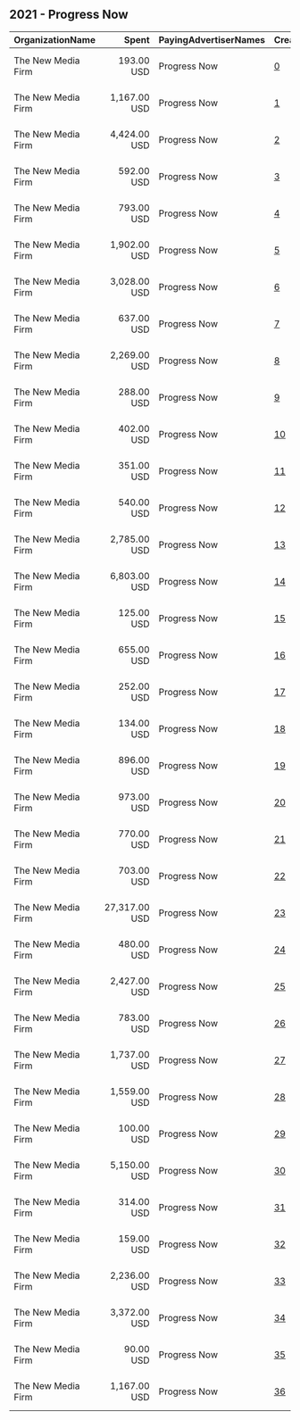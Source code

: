 ## 2021 - Progress Now 
|OrganizationName|Spent|PayingAdvertiserNames|CreativeUrls|Impressions|Genders|AgeBrackets|CountryCodes|BillingAddresses|CandidateBallotInformation|
|:---|---:|:---|:---|---:|:---|:---|:---|:---|:---|
|The New Media Firm|193.00 USD|Progress Now|[0](https://www.snap.com/political-ads/asset/30ef45733ecd36ab3f9aac6c630ffefbcc929bf942c101546875bfe74ac47773?mediaType=mp4)|8,539||18+|united states|"1730 Rhode Island Ave, NW Ste 213,Washington,20036,US"|Progress Virginia|
|The New Media Firm|1,167.00 USD|Progress Now|[1](https://www.snap.com/political-ads/asset/a625aff35609c3857e64e02e6fecaedab08cddf9a7343158e2f57513e1dc4919?mediaType=mp4)|143,160||18+|united states|"1730 Rhode Island Ave, NW Ste 213,Washington,20036,US"|Progress Virginia|
|The New Media Firm|4,424.00 USD|Progress Now|[2](https://www.snap.com/political-ads/asset/3e297ff119d369dfc199283b71b9b6cf6d832cd6d2ff8ccae00ee1af9c5f1b90?mediaType=mp4)|315,004||18+|united states|"1730 Rhode Island Ave, NW Ste 213,Washington,20036,US"|Progress Virginia|
|The New Media Firm|592.00 USD|Progress Now|[3](https://www.snap.com/political-ads/asset/872940c2f022bbc0940a114ec9e3661e8d2ef9511674ed3058c6936e593f1a1e?mediaType=mp4)|34,072||18+|united states|"1730 Rhode Island Ave, NW Ste 213,Washington,20036,US"|Progress Virginia|
|The New Media Firm|793.00 USD|Progress Now|[4](https://www.snap.com/political-ads/asset/bc9a98a0e0bf0d216caaaf1899095032fa30399e1f5e302bc84c354aa6e8d894?mediaType=mp4)|47,760||18+|united states|"1730 Rhode Island Ave, NW Ste 213,Washington,20036,US"|Progress Virginia|
|The New Media Firm|1,902.00 USD|Progress Now|[5](https://www.snap.com/political-ads/asset/35400c8a715bf0afc5b758142439e7900c7dd019541559ae1435fea65d7c8af7?mediaType=mp4)|109,501||18+|united states|"1730 Rhode Island Ave, NW Ste 213,Washington,20036,US"|Progress Virginia|
|The New Media Firm|3,028.00 USD|Progress Now|[6](https://www.snap.com/political-ads/asset/9bec47f236842a129ea45af28a3a1a2c57fcb8aa193d0de84ba87f335294aa5f?mediaType=mp4)|350,128||18+|united states|"1730 Rhode Island Ave, NW Ste 213,Washington,20036,US"|Progress Virginia|
|The New Media Firm|637.00 USD|Progress Now|[7](https://www.snap.com/political-ads/asset/c8a9d306d6c6eddb809bfc2ba94cd806eb00f4a203807e5db83d56cd0e7fafc4?mediaType=mp4)|39,324||18+|united states|"1730 Rhode Island Ave, NW Ste 213,Washington,20036,US"|Progress Virginia|
|The New Media Firm|2,269.00 USD|Progress Now|[8](https://www.snap.com/political-ads/asset/872940c2f022bbc0940a114ec9e3661e8d2ef9511674ed3058c6936e593f1a1e?mediaType=mp4)|129,077||18+|united states|"1730 Rhode Island Ave, NW Ste 213,Washington,20036,US"|Progress Virginia|
|The New Media Firm|288.00 USD|Progress Now|[9](https://www.snap.com/political-ads/asset/664705a626b89960844dec35446f820026ecf5d86445b8a955620d2081b99008?mediaType=mp4)|27,989||18+|united states|"1730 Rhode Island Ave, NW Ste 213,Washington,20036,US"|Progress Virginia|
|The New Media Firm|402.00 USD|Progress Now|[10](https://www.snap.com/political-ads/asset/0394c9a1d0d3c7197b03d05f2a4c640e28f7bfa0eec800add3c961af6d435efd?mediaType=mp4)|40,378||18+|united states|"1730 Rhode Island Ave, NW Ste 213,Washington,20036,US"|Progress Virginia|
|The New Media Firm|351.00 USD|Progress Now|[11](https://www.snap.com/political-ads/asset/30ef45733ecd36ab3f9aac6c630ffefbcc929bf942c101546875bfe74ac47773?mediaType=mp4)|14,818||18+|united states|"1730 Rhode Island Ave, NW Ste 213,Washington,20036,US"|Progress Virginia|
|The New Media Firm|540.00 USD|Progress Now|[12](https://www.snap.com/political-ads/asset/30ef45733ecd36ab3f9aac6c630ffefbcc929bf942c101546875bfe74ac47773?mediaType=mp4)|25,725||18+|united states|"1730 Rhode Island Ave, NW Ste 213,Washington,20036,US"|Progress Virginia|
|The New Media Firm|2,785.00 USD|Progress Now|[13](https://www.snap.com/political-ads/asset/c8a9d306d6c6eddb809bfc2ba94cd806eb00f4a203807e5db83d56cd0e7fafc4?mediaType=mp4)|166,518||18+|united states|"1730 Rhode Island Ave, NW Ste 213,Washington,20036,US"|Progress Virginia|
|The New Media Firm|6,803.00 USD|Progress Now|[14](https://www.snap.com/political-ads/asset/a18debd71366306289a27884710394eed5aac22d82165d29d0878ecd5c24a40c?mediaType=mp4)|783,233||18+|united states|"1730 Rhode Island Ave, NW Ste 213,Washington,20036,US"|Progress Virginia|
|The New Media Firm|125.00 USD|Progress Now|[15](https://www.snap.com/political-ads/asset/0394c9a1d0d3c7197b03d05f2a4c640e28f7bfa0eec800add3c961af6d435efd?mediaType=mp4)|14,440||18+|united states|"1730 Rhode Island Ave, NW Ste 213,Washington,20036,US"|Progress Virginia|
|The New Media Firm|655.00 USD|Progress Now|[16](https://www.snap.com/political-ads/asset/30ef45733ecd36ab3f9aac6c630ffefbcc929bf942c101546875bfe74ac47773?mediaType=mp4)|33,055||18+|united states|"1730 Rhode Island Ave, NW Ste 213,Washington,20036,US"|Progress Virginia|
|The New Media Firm|252.00 USD|Progress Now|[17](https://www.snap.com/political-ads/asset/b6d8741907c4478d057239fcc5a969a1156fdf6ba7bda85ec5d6bfeaeedad04e?mediaType=mp4)|26,390||18+|united states|"1730 Rhode Island Ave, NW Ste 213,Washington,20036,US"|Progress Virginia|
|The New Media Firm|134.00 USD|Progress Now|[18](https://www.snap.com/political-ads/asset/664705a626b89960844dec35446f820026ecf5d86445b8a955620d2081b99008?mediaType=mp4)|13,828||18+|united states|"1730 Rhode Island Ave, NW Ste 213,Washington,20036,US"|Progress Virginia|
|The New Media Firm|896.00 USD|Progress Now|[19](https://www.snap.com/political-ads/asset/0e697b85d70c7a7a0c7766a2ff67ab5a8163df39779db369f18440628f16327e?mediaType=mp4)|73,604||18+|united states|"1730 Rhode Island Ave, NW Ste 213,Washington,20036,US"|Progress Virginia|
|The New Media Firm|973.00 USD|Progress Now|[20](https://www.snap.com/political-ads/asset/3d5b9d34887b90099069650fc6bc7a5c4a4e0769bf6bfb1f99178bbed42e8269?mediaType=mp4)|78,132||18+|united states|"1730 Rhode Island Ave, NW Ste 213,Washington,20036,US"|Progress Virginia|
|The New Media Firm|770.00 USD|Progress Now|[21](https://www.snap.com/political-ads/asset/35400c8a715bf0afc5b758142439e7900c7dd019541559ae1435fea65d7c8af7?mediaType=mp4)|44,443||18+|united states|"1730 Rhode Island Ave, NW Ste 213,Washington,20036,US"|Progress Virginia|
|The New Media Firm|703.00 USD|Progress Now|[22](https://www.snap.com/political-ads/asset/7bd650c7f96fb61050827745b4b94fb299e98e6d401594260c5c7049dda5f921?mediaType=mp4)|41,097||18+|united states|"1730 Rhode Island Ave, NW Ste 213,Washington,20036,US"|Progress Virginia|
|The New Media Firm|27,317.00 USD|Progress Now|[23](https://www.snap.com/political-ads/asset/4262811baee84826b45a5bbf9527a081ad6799e9b47def10fc4a1d2bc071c5c4?mediaType=mp4)|1,982,982||18+|united states|"1730 Rhode Island Ave, NW Ste 213,Washington,20036,US"|Progress Virginia|
|The New Media Firm|480.00 USD|Progress Now|[24](https://www.snap.com/political-ads/asset/7904089a1d708d3d71a7c6661670401b0f904db2f1a96f03f3d9cb5c7985af8a?mediaType=mp4)|38,412||18+|united states|"1730 Rhode Island Ave, NW Ste 213,Washington,20036,US"|Progress Virginia|
|The New Media Firm|2,427.00 USD|Progress Now|[25](https://www.snap.com/political-ads/asset/7bd650c7f96fb61050827745b4b94fb299e98e6d401594260c5c7049dda5f921?mediaType=mp4)|143,579||18+|united states|"1730 Rhode Island Ave, NW Ste 213,Washington,20036,US"|Progress Virginia|
|The New Media Firm|783.00 USD|Progress Now|[26](https://www.snap.com/political-ads/asset/872940c2f022bbc0940a114ec9e3661e8d2ef9511674ed3058c6936e593f1a1e?mediaType=mp4)|60,112||18+|united states|"1730 Rhode Island Ave, NW Ste 213,Washington,20036,US"|Progress Virginia|
|The New Media Firm|1,737.00 USD|Progress Now|[27](https://www.snap.com/political-ads/asset/7bd650c7f96fb61050827745b4b94fb299e98e6d401594260c5c7049dda5f921?mediaType=mp4)|141,770||18+|united states|"1730 Rhode Island Ave, NW Ste 213,Washington,20036,US"|Progress Virginia|
|The New Media Firm|1,559.00 USD|Progress Now|[28](https://www.snap.com/political-ads/asset/3e297ff119d369dfc199283b71b9b6cf6d832cd6d2ff8ccae00ee1af9c5f1b90?mediaType=mp4)|135,457||18+|united states|"1730 Rhode Island Ave, NW Ste 213,Washington,20036,US"|Progress Virginia|
|The New Media Firm|100.00 USD|Progress Now|[29](https://www.snap.com/political-ads/asset/b6d8741907c4478d057239fcc5a969a1156fdf6ba7bda85ec5d6bfeaeedad04e?mediaType=mp4)|11,718||18+|united states|"1730 Rhode Island Ave, NW Ste 213,Washington,20036,US"|Progress Virginia|
|The New Media Firm|5,150.00 USD|Progress Now|[30](https://www.snap.com/political-ads/asset/3d5b9d34887b90099069650fc6bc7a5c4a4e0769bf6bfb1f99178bbed42e8269?mediaType=mp4)|335,574||18+|united states|"1730 Rhode Island Ave, NW Ste 213,Washington,20036,US"|Progress Virginia|
|The New Media Firm|314.00 USD|Progress Now|[31](https://www.snap.com/political-ads/asset/30ef45733ecd36ab3f9aac6c630ffefbcc929bf942c101546875bfe74ac47773?mediaType=mp4)|29,480||18+|united states|"1730 Rhode Island Ave, NW Ste 213,Washington,20036,US"|Progress Virginia|
|The New Media Firm|159.00 USD|Progress Now|[32](https://www.snap.com/political-ads/asset/35400c8a715bf0afc5b758142439e7900c7dd019541559ae1435fea65d7c8af7?mediaType=mp4)|14,769||18+|united states|"1730 Rhode Island Ave, NW Ste 213,Washington,20036,US"|Progress Virginia|
|The New Media Firm|2,236.00 USD|Progress Now|[33](https://www.snap.com/political-ads/asset/5b27a0c078c842fb2f274fc00d2b2045a798f83dd9bca5204cb050e0d02d8905?mediaType=mp4)|349,771||18+|united states|"1730 Rhode Island Ave, NW Ste 213,Washington,20036,US"|Progress Virginia|
|The New Media Firm|3,372.00 USD|Progress Now|[34](https://www.snap.com/political-ads/asset/3d59640a4d2a91fe048fc2496c8b3c42e5d786e1a51092f7bc94cb86d83f77f5?mediaType=mp4)|435,315||18+|united states|"1730 Rhode Island Ave, NW Ste 213,Washington,20036,US"|Progress Virginia|
|The New Media Firm|90.00 USD|Progress Now|[35](https://www.snap.com/political-ads/asset/7904089a1d708d3d71a7c6661670401b0f904db2f1a96f03f3d9cb5c7985af8a?mediaType=mp4)|8,948||18+|united states|"1730 Rhode Island Ave, NW Ste 213,Washington,20036,US"|Progress Virginia|
|The New Media Firm|1,167.00 USD|Progress Now|[36](https://www.snap.com/political-ads/asset/bc9a98a0e0bf0d216caaaf1899095032fa30399e1f5e302bc84c354aa6e8d894?mediaType=mp4)|65,809||18+|united states|"1730 Rhode Island Ave, NW Ste 213,Washington,20036,US"|Progress Virginia|
